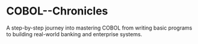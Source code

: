 # COBOL--Chronicles
A step-by-step journey into mastering COBOL  from writing basic programs to building real-world banking and enterprise systems.

